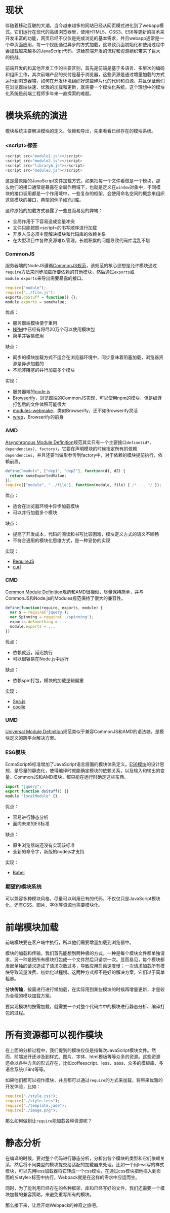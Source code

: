 # 现状

伴随着移动互联的大潮，当今越来越多的网站已经从网页模式进化到了webapp模式。它们运行在现代的高级浏览器里，使用HTML5、CSS3、ES6等更新的技术来开发丰富的功能，网页已经不仅仅是完成浏览的基本需求，并且webapp通常是一个单页面应用，每一个视图通过异步的方式加载，这导致页面初始化和使用过程中会加载越来越多的JavaScript代码，这给前端开发的流程和资源组织带来了巨大的挑战。

前端开发的和其他开发工作的主要区别，首先是前端是基于多语言、多层次的编码和组织工作，其次前端产品的交付是基于浏览器，这些资源是通过增量加载的方式运行到浏览器端，如何在开发环境组织好这些碎片化的代码和资源，并且保证他们在浏览器端快速、优雅的加载和更新，就需要一个模块化系统，这个理想中的模块化系统是前端工程师多年来一直探索的难题。

# 模块系统的演进

模块系统主要解决模块的定义、依赖和导出，先来看看已经存在的模块系统。

### &lt;script>标签

```js
<script src="module1.js"></script>
<script src="module2.js"></script>
<script src="libraryA.js"></script>
<script src="module3.js"></script>
```

这是最原始的JavaScript文件加载方式，如果把每一个文件看做是一个模块，那么他们的接口通常是暴露在全局作用域下，也就是定义在`window`对象中，不同模块的接口调用都是一个作用域中，一些复杂的框架，会使用命名空间的概念来组织这些模块的接口，典型的例子如[YUI](http://yuilibrary.com)库。

这种原始的加载方式暴露了一些显而易见的弊端：

-  全局作用于下容易造成变量冲突
-  文件只能按照&lt;script>的书写顺序进行加载
-  开发人员必须主观解决模块和代码库的依赖关系
-  在大型项目中各种资源难以管理，长期积累的问题导致代码库混乱不堪

### CommonJS

服务器端的NodeJS遵循[CommonJS规范](http://wiki.commonjs.org/wiki/CommonJS)，该规范的核心思想是允许模块通过`require`方法来同步加载所要依赖的其他模块，然后通过`exports`或`module.exports`来导出需要暴露的接口。

```js
require("module");
require("../file.js");
exports.doStuff = function() {};
module.exports = someValue;
```

优点：

-  服务器端模块便于重用
-  [NPM](https://www.npmjs.com)中已经有将尽20万个可以使用模块包
-  简单并容易使用

缺点：

-  同步的模块加载方式不适合在浏览器环境中，同步意味着阻塞加载，浏览器资源是异步加载的
-  不能非阻塞的并行加载多个模块

实现：

-  服务器端的[node.js](http://www.nodejs.org)
-  [Browserify](http://browserify.org)，浏览器端的CommonJS实现，可以使用npm的模块，但是编译打包后的文件体积可能很大
-  [modules-webmake](https://github.com/medikoo/modules-webmake)，类似Browserify，还不如Browserify灵活
-  [wreq](https://github.com/substack/wreq)，Browserify的前身

### AMD

[Asynchronous Module Definition](https://github.com/amdjs/amdjs-api)规范其实只有一个主要接口`define(id?, dependencies?, factory)`，它要在声明模块的时候指定所有的依赖`dependencies`，并且还要当做形参传到factory中，对于依赖的模块提前执行，依赖前置。

```js
define("module", ["dep1", "dep2"], function(d1, d2) {
  return someExportedValue;
});
require(["module", "../file"], function(module, file) { /* ... */ });
```

优点：

-  适合在浏览器环境中异步加载模块
-  可以并行加载多个模块

缺点：

-  提高了开发成本，代码的阅读和书写比较困难，模块定义方式的语义不顺畅
-  不符合通用的模块化思维方式，是一种妥协的实现

实现：

-  [RequireJS](http://requirejs.org)
-  [curl](https://github.com/cujojs/curl)

### CMD

[Common Module Definition](https://github.com/cmdjs/specification/blob/master/draft/module.md)规范和AMD很相似，尽量保持简单，并与CommonJS和Node.js的Modules规范保持了很大的兼容性。

```js
define(function(require, exports, module) {
  var $ = require('jquery');
  var Spinning = require('./spinning');
  exports.doSomething = ...
  module.exports = ...
})
```

优点：

-  依赖就近，延迟执行
-  可以很容易在Node.js中运行

缺点：

-  依赖spm打包，模块的加载逻辑偏重

实现：

-  [Sea.js](http://seajs.org/)
-  [coolie](https://github.com/cloudcome/coolie)

### UMD

[Universal Module Definition](https://github.com/umdjs/umd)规范类似于兼容CommonJS和AMD的语法糖，是模块定义的跨平台解决方案。

### ES6模块

EcmaScript6标准增加了JavaScript语言层面的模块体系定义。[ES6模块](http://es6.ruanyifeng.com/#docs/module)的设计思想，是尽量的静态化，使得编译时就能确定模块的依赖关系，以及输入和输出的变量。CommonJS和AMD模块，都只能在运行时确定这些东西。

```js
import "jquery";
export function doStuff() {}
module "localModule" {}
```

优点：

-  容易进行静态分析
-  面向未来的ES标准

缺点：

-  原生浏览器端还没有实现该标准
-  全新的命令字，新版的nodejs才支持

实现：

-  [Babel](https://babeljs.io/)

### 期望的模块系统

可以兼容多种模块风格，尽量可以利用已有的代码，不仅仅只是JavaScript模块化，还有CSS、图片、字体等资源也需要模块化。

# 前端模块加载

前端模块要在客户端中执行，所以他们需要增量加载到浏览器中。

模块的加载和传输，我们首先能想到两种极的方式，一种是每个模块文件都单独请求，另一种是把所有模块打包成一个文件然后只请求一次。显而易见，每个模块都发起单独的请求造成了请求次数过多，导致应用启动速度慢；一次请求加载所有模块导致流量浪费、初始化过程慢。这两种方式都不是好的解决方案，它们过于简单粗暴。

__分块传输__，按需进行进行懒加载，在实际用到某些模块的时候再增量更新，才是较为合理的模块加载方案。

要实现模块的按需加载，就需要一个对整个代码库中的模块进行静态分析、编译打包的过程。

# 所有资源都可以视作模块

在上面的分析过程中，我们提到的模块仅仅是指每次JavaScript模块文件。然而，前端发开还涉及到样式、图片、字体、html模板等等众多的资源。这些资源还会以各种方言的形式存在，比如coffeescript、less、sass、众多的模板库、多语言系统(i18n)等等。

如果他们都可以视作模块，并且都可以通过`require`的方式来加载，将带来优雅的开发体验，比如：

```js
require("./style.css");
require("./style.less");
require("./template.jade");
require("./image.png");
```

那么如何做到让`require`能加载各种资源呢？

# 静态分析

在编译的时候，要对整个代码进行静态分析，分析出各个模块的类型和它们依赖关系，然后将不同类型的模块提交给适配的加载器来处理。比如一个用less写的样式模块，可以先用less加载器将它转成一个css模块，在通过css模块把他插入到页面的&lg;style>标签中执行。Webpack就是在这样的需求中应运而生。

同时，为了能利用已经存在的各种框架、库和已经写好的文件，我们还需要一个模块加载的兼容策略，来避免重写所有的模块。

那么接下来，让后开始Webpack的神奇之旅吧。




